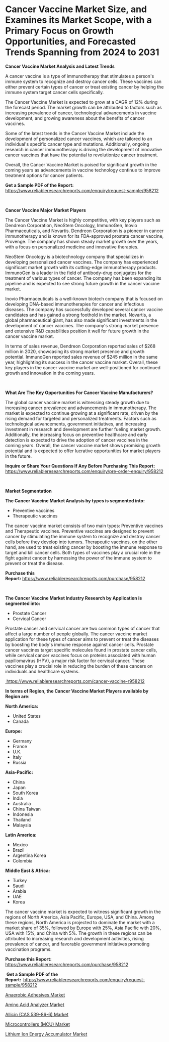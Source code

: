 <p><h1>Cancer Vaccine Market Size, and Examines its Market Scope, with a Primary Focus on Growth Opportunities, and Forecasted Trends Spanning from 2024 to 2031</h1></p><p><strong>Cancer Vaccine Market Analysis and Latest Trends</strong></p>
<p><p>A cancer vaccine is a type of immunotherapy that stimulates a person's immune system to recognize and destroy cancer cells. These vaccines can either prevent certain types of cancer or treat existing cancer by helping the immune system target cancer cells specifically.</p><p>The Cancer Vaccine Market is expected to grow at a CAGR of 12% during the forecast period. The market growth can be attributed to factors such as increasing prevalence of cancer, technological advancements in vaccine development, and growing awareness about the benefits of cancer vaccines. </p><p>Some of the latest trends in the Cancer Vaccine Market include the development of personalized cancer vaccines, which are tailored to an individual's specific cancer type and mutations. Additionally, ongoing research in cancer immunotherapy is driving the development of innovative cancer vaccines that have the potential to revolutionize cancer treatment.</p><p>Overall, the Cancer Vaccine Market is poised for significant growth in the coming years as advancements in vaccine technology continue to improve treatment options for cancer patients.</p></p>
<p><strong>Get a Sample PDF of the Report:&nbsp;</strong> <a href="https://www.reliableresearchreports.com/enquiry/request-sample/958212">https://www.reliableresearchreports.com/enquiry/request-sample/958212</a></p>
<p>&nbsp;</p>
<p><strong>Cancer Vaccine Major Market Players</strong></p>
<p><p>The Cancer Vaccine Market is highly competitive, with key players such as Dendreon Corporation, NeoStem Oncology, ImmunoGen, Inovio Pharmaceuticals, and Novartis. Dendreon Corporation is a pioneer in cancer immunotherapy and is known for its FDA-approved prostate cancer vaccine, Provenge. The company has shown steady market growth over the years, with a focus on personalized medicine and innovative therapies.</p><p>NeoStem Oncology is a biotechnology company that specializes in developing personalized cancer vaccines. The company has experienced significant market growth with its cutting-edge immunotherapy products. ImmunoGen is a leader in the field of antibody-drug conjugates for the treatment of various types of cancer. The company has been expanding its pipeline and is expected to see strong future growth in the cancer vaccine market.</p><p>Inovio Pharmaceuticals is a well-known biotech company that is focused on developing DNA-based immunotherapies for cancer and infectious diseases. The company has successfully developed several cancer vaccine candidates and has gained a strong foothold in the market. Novartis, a global pharmaceutical giant, has also made significant investments in the development of cancer vaccines. The company's strong market presence and extensive R&D capabilities position it well for future growth in the cancer vaccine market.</p><p>In terms of sales revenue, Dendreon Corporation reported sales of $268 million in 2020, showcasing its strong market presence and growth potential. ImmunoGen reported sales revenue of $245 million in the same year, highlighting its success in the cancer vaccine market. Overall, these key players in the cancer vaccine market are well-positioned for continued growth and innovation in the coming years.</p></p>
<p>&nbsp;</p>
<p><strong>What Are The Key Opportunities For Cancer Vaccine Manufacturers?</strong></p>
<p><p>The global cancer vaccine market is witnessing steady growth due to increasing cancer prevalence and advancements in immunotherapy. The market is expected to continue growing at a significant rate, driven by the rising demand for targeted and personalized treatments. Factors such as technological advancements, government initiatives, and increasing investment in research and development are further fueling market growth. Additionally, the increasing focus on preventive healthcare and early detection is expected to drive the adoption of cancer vaccines in the coming years. Overall, the cancer vaccine market shows promising growth potential and is expected to offer lucrative opportunities for market players in the future.</p></p>
<p><strong>Inquire or Share Your Questions If Any Before Purchasing This Report:</strong> <a href="https://www.reliableresearchreports.com/enquiry/pre-order-enquiry/958212">https://www.reliableresearchreports.com/enquiry/pre-order-enquiry/958212</a></p>
<p>&nbsp;</p>
<p><strong>Market Segmentation</strong></p>
<p><strong>The Cancer Vaccine Market Analysis by types is segmented into:</strong></p>
<p><ul><li>Preventive vaccines</li><li>Therapeutic vaccines</li></ul></p>
<p><p>The cancer vaccine market consists of two main types: Preventive vaccines and Therapeutic vaccines. Preventive vaccines are designed to prevent cancer by stimulating the immune system to recognize and destroy cancer cells before they develop into tumors. Therapeutic vaccines, on the other hand, are used to treat existing cancer by boosting the immune response to target and kill cancer cells. Both types of vaccines play a crucial role in the fight against cancer by harnessing the power of the immune system to prevent or treat the disease.</p></p>
<p><strong>Purchase this Report:&nbsp;</strong><a href="https://www.reliableresearchreports.com/purchase/958212">https://www.reliableresearchreports.com/purchase/958212</a></p>
<p>&nbsp;</p>
<p><strong>The Cancer Vaccine Market Industry Research by Application is segmented into:</strong></p>
<p><ul><li>Prostate Cancer</li><li>Cervical Cancer</li></ul></p>
<p><p>Prostate cancer and cervical cancer are two common types of cancer that affect a large number of people globally. The cancer vaccine market application for these types of cancer aims to prevent or treat the diseases by boosting the body's immune response against cancer cells. Prostate cancer vaccines target specific molecules found in prostate cancer cells, while cervical cancer vaccines focus on proteins associated with human papillomavirus (HPV), a major risk factor for cervical cancer. These vaccines play a crucial role in reducing the burden of these cancers on individuals and healthcare systems.</p></p>
<p><a href="https://www.reliableresearchreports.com/cancer-vaccine-r958212">&nbsp;https://www.reliableresearchreports.com/cancer-vaccine-r958212</a></p>
<p><strong>In terms of Region, the Cancer Vaccine Market Players available by Region are:</strong></p>
<p>
    <p> <strong> North America: </strong>
        <ul>
            <li>United States</li>
            <li>Canada</li>
        </ul>
        </p> 
    <p> <strong> Europe: </strong>
        <ul>
            <li>Germany</li>
            <li>France</li>
            <li>U.K.</li>
            <li>Italy</li>
            <li>Russia</li>
        </ul>
        </p> 
    <p> <strong> Asia-Pacific: </strong>
        <ul>
            <li>China</li>
            <li>Japan</li>
            <li>South Korea</li>
            <li>India</li>
            <li>Australia</li>
            <li>China Taiwan</li>
            <li>Indonesia</li>
            <li>Thailand</li>
            <li>Malaysia</li>
        </ul>
        </p> 
    <p> <strong> Latin America: </strong>
        <ul>
            <li>Mexico</li>
            <li>Brazil</li>
            <li>Argentina Korea</li>
            <li>Colombia</li>
        </ul>
        </p> 
    <p> <strong> Middle East & Africa: </strong>
        <ul>
            <li>Turkey</li>
            <li>Saudi</li>
            <li>Arabia</li>
            <li>UAE</li>
            <li>Korea</li>
        </ul>
    </p>
    </p>
<p><p>The cancer vaccine market is expected to witness significant growth in the regions of North America, Asia Pacific, Europe, USA, and China. Among these regions, North America is projected to dominate the market with a market share of 35%, followed by Europe with 25%, Asia Pacific with 20%, USA with 15%, and China with 5%. The growth in these regions can be attributed to increasing research and development activities, rising prevalence of cancer, and favorable government initiatives promoting vaccination programs.</p></p>
<p><strong>Purchase this Report: </strong><a href="https://www.reliableresearchreports.com/purchase/958212">https://www.reliableresearchreports.com/purchase/958212</a></p>
<p>&nbsp;<strong>Get a Sample PDF of the Report:&nbsp;&nbsp;</strong><a href="https://www.reliableresearchreports.com/enquiry/request-sample/958212">https://www.reliableresearchreports.com/enquiry/request-sample/958212</a></p>
<p><strong></strong></p>
<p><p><a href="https://github.com/CliffMedina6/Market-Research-Report-List-6/blob/main/anaerobic-adhesives-market.md">Anaerobic Adhesives Market</a></p><p><a href="https://issuu.com/reportprime-2/docs/amino-acid-analyzer-market-size-203_30d850a1432cb7">Amino Acid Analyzer Market</a></p><p><a href="https://issuu.com/reportprime-2/docs/allicin-cas-539-86-6-market-size-20_0678ae851f02c0">Allicin (CAS 539-86-6) Market</a></p><p><a href="https://issuu.com/reportprime-2/docs/microcontrollers-mcu-market-size-20_8ba9fc589077ea">Microcontrollers (MCU) Market</a></p><p><a href="https://github.com/provorikovar/Market-Research-Report-List-6/blob/main/lithium-ion-energy-accumulator-market.md">Lithium Ion Energy Accumulator Market</a></p></p>